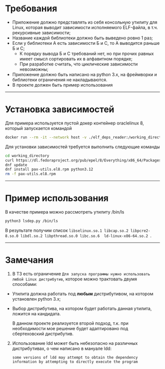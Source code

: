 # Требования

- Приложение должно представлять из себя консольную утилиту для Linux, 
которая выводит зависимости исполняемого ELF-файла, в т.ч. рекурсивные зависимости;
- Название каждой библиотеки должно быть выведено ровно 1 раз;
- Если у библиотеки А есть зависимости Б и С, то А выводится раньше Б и С;
  - К порядку вывода Б и С требований нет, но при прочих равных имеет смысл сортировать их в алфавитном порядке;
  - При разработке считать, что циклические зависимости невозможны;
- Приложение должно быть написано на python 3.x, на фреймворки и библиотеки ограничения не накладываются.
- В проекте должен быть пример использования

---

# Установка зависимостей

Для примера используется пустой докер контейнер oraclelinux 8, который запускается командой 
```bash
docker run --rm -it --network host -v ./elf_deps_reader:/working_directory oraclelinux:8 /bin/bash
```

Для установки зависимостей требуется выполнить следующие команды
```bash
cd working_directory
curl https://dl.fedoraproject.org/pub/epel/8/Everything/x86_64/Packages/p/pax-utils-1.3.3-1.el8.x86_64.rpm --output pax-utils.el8.rpm
dnf update
dnf install pax-utils.el8.rpm python3.12
rm -f pax-utils.el8.rpm
```

---

# Пример использования

В качестве примера можно рассмотреть утилиту /bin/ls
```bash
python3 lsdep.py /bin/ls
```
В результате получим список `libselinux.so.1 libcap.so.2 libpcre2-8.so.0 libdl.so.2 libpthread.so.0 libc.so.6 
ld-linux-x86-64.so.2 `.

---

# Замечания

1. В ТЗ есть ограничение `Для запуска программы нужно использовать любой Linux дистрибутив`,
которое можно трактовать двумя способами:
- Утилита должна работать под **любым** дистрибутивом, на котором установлен python 3.x;
- Выбор дистрибутива, на котором будет работать данная утилита, ложится на кандидата.

  В данном проекте реализуется второй подход, 
  т.к. при необходимости мое решение будет адаптировано под сбертеховский дистрибутив.

2. Использование ldd может быть небезопасно на различных дистрибутивах, о чем написано в мануале ldd:
    ```man
    some versions of ldd may attempt to obtain the dependency information by attempting to directly execute the program
    ```
